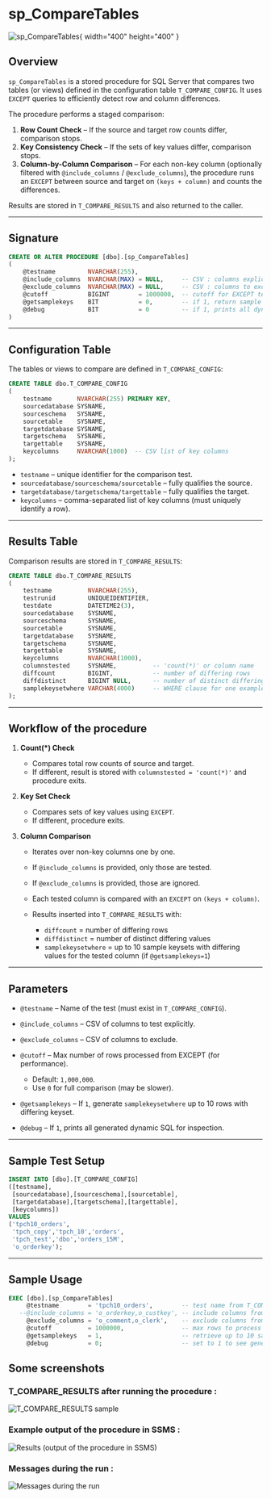 
# sp\_CompareTables


![sp_CompareTables](images/sp_CompareTables.png){ width="400" height="400" }

## Overview

`sp_CompareTables` is a stored procedure for SQL Server that compares two tables (or views) defined in the configuration table `T_COMPARE_CONFIG`.
It uses `EXCEPT` queries to efficiently detect row and column differences.

The procedure performs a staged comparison:

1. **Row Count Check** – If the source and target row counts differ, comparison stops.
2. **Key Consistency Check** – If the sets of key values differ, comparison stops.
3. **Column-by-Column Comparison** – For each non-key column (optionally filtered with `@include_columns` / `@exclude_columns`), the procedure runs an `EXCEPT` between source and target on `(keys + column)` and counts the differences.

Results are stored in `T_COMPARE_RESULTS` and also returned to the caller.

---

## Signature

```sql
CREATE OR ALTER PROCEDURE [dbo].[sp_CompareTables]
(
    @testname         NVARCHAR(255),
    @include_columns  NVARCHAR(MAX) = NULL,     -- CSV : columns explicitly tested
    @exclude_columns  NVARCHAR(MAX) = NULL,     -- CSV : columns to exclude
    @cutoff           BIGINT        = 1000000,  -- cutoff for EXCEPT temp results (0 = no cutoff, use full compare)
    @getsamplekeys    BIT           = 0,        -- if 1, return sample keyset WHERE clause for one differing row
    @debug            BIT           = 0         -- if 1, prints all dynamic SQL generated
)
```

---

## Configuration Table

The tables or views to compare are defined in `T_COMPARE_CONFIG`:

```sql
CREATE TABLE dbo.T_COMPARE_CONFIG
(
    testname       NVARCHAR(255) PRIMARY KEY,
    sourcedatabase SYSNAME,
    sourceschema   SYSNAME,
    sourcetable    SYSNAME,
    targetdatabase SYSNAME,
    targetschema   SYSNAME,
    targettable    SYSNAME,
    keycolumns     NVARCHAR(1000)  -- CSV list of key columns
);
```

* `testname` – unique identifier for the comparison test.
* `sourcedatabase/sourceschema/sourcetable` – fully qualifies the source.
* `targetdatabase/targetschema/targettable` – fully qualifies the target.
* `keycolumns` – comma-separated list of key columns (must uniquely identify a row).

---

## Results Table

Comparison results are stored in `T_COMPARE_RESULTS`:

```sql
CREATE TABLE dbo.T_COMPARE_RESULTS
(
    testname          NVARCHAR(255),
    testrunid         UNIQUEIDENTIFIER,
    testdate          DATETIME2(3),
    sourcedatabase    SYSNAME,
    sourceschema      SYSNAME,
    sourcetable       SYSNAME,
    targetdatabase    SYSNAME,
    targetschema      SYSNAME,
    targettable       SYSNAME,
    keycolumns        NVARCHAR(1000),
    columnstested     SYSNAME,          -- 'count(*)' or column name
    diffcount         BIGINT,           -- number of differing rows
    diffdistinct      BIGINT NULL,      -- number of distinct differing values
    samplekeysetwhere VARCHAR(4000)     -- WHERE clause for one example diff row (if @getsamplekeys=1)
);
```

---

## Workflow of the procedure

1. **Count(\*) Check**

   * Compares total row counts of source and target.
   * If different, result is stored with `columnstested = 'count(*)'` and procedure exits.

2. **Key Set Check**

   * Compares sets of key values using `EXCEPT`.
   * If different, procedure exits.

3. **Column Comparison**

   * Iterates over non-key columns one by one.
   * If `@include_columns` is provided, only those are tested.
   * If `@exclude_columns` is provided, those are ignored.
   * Each tested column is compared with an `EXCEPT` on `(keys + column)`.
   * Results inserted into `T_COMPARE_RESULTS` with:

     * `diffcount` = number of differing rows
     * `diffdistinct` = number of distinct differing values
     * `samplekeysetwhere` = up to 10 sample keysets with differing values for the tested column (if `@getsamplekeys=1`)

---

## Parameters

* `@testname` – Name of the test (must exist in `T_COMPARE_CONFIG`).
* `@include_columns` – CSV of columns to test explicitly.
* `@exclude_columns` – CSV of columns to exclude.
* `@cutoff` – Max number of rows processed from EXCEPT (for performance).

  * Default: `1,000,000`.
  * Use `0` for full comparison (may be slower).
* `@getsamplekeys` – If `1`, generate `samplekeysetwhere` up to 10 rows with differing keyset.
* `@debug` – If `1`, prints all generated dynamic SQL for inspection.

---

## Sample Test Setup

```sql
INSERT INTO [dbo].[T_COMPARE_CONFIG] 
([testname],
 [sourcedatabase],[sourceschema],[sourcetable],
 [targetdatabase],[targetschema],[targettable],
 [keycolumns])
VALUES
('tpch10_orders',
 'tpch_copy','tpch_10','orders',
 'tpch_test','dbo','orders_15M',
 'o_orderkey');
```

---

## Sample Usage

```sql
EXEC [dbo].[sp_CompareTables] 
     @testname        = 'tpch10_orders',        -- test name from T_COMPARE_CONFIG (where to find source/target)
   --@include_columns = 'o_orderkey,o_custkey', -- include columns from comparison if needed
     @exclude_columns = 'o_comment,o_clerk',    -- exclude columns from comparison if needed
     @cutoff          = 1000000,                -- max rows to process output from EXCEPT (Nota compare are done on all rows, @cutoff is just for performance and limiting the output in the temp table), setting to 0 will use full dump of EXCEPT
     @getsamplekeys   = 1,                      -- retrieve up to 10 sample keysets for differing rows
     @debug           = 0;                      -- set to 1 to see generated SQL
```

## Some screenshots

### T\_COMPARE\_RESULTS after running the procedure :
![T_COMPARE_RESULTS sample](images/T_COMPARE_RESULTS.jpg)

### Example output of the procedure in SSMS :
![Results (output of the procedure in SSMS)](images/sp_CompareTables_Results.jpg)

### Messages during the run :

![Messages during the run](images/sp_CompareTables_Messages.jpg)
